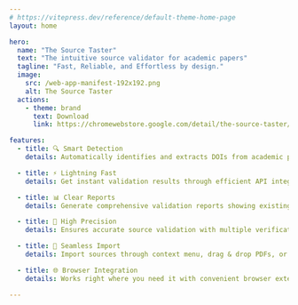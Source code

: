 ```yaml
---
# https://vitepress.dev/reference/default-theme-home-page
layout: home

hero:
  name: "The Source Taster"
  text: "The intuitive source validator for academic papers"
  tagline: "Fast, Reliable, and Effortless by design."
  image:
    src: /web-app-manifest-192x192.png
    alt: The Source Taster
  actions:
    - theme: brand
      text: Download
      link: https://chromewebstore.google.com/detail/the-source-taster/leggmjghcbdfilhfkgnllhnhhbalpanp?hl=de

features:
  - title: 🔍 Smart Detection
    details: Automatically identifies and extracts DOIs from academic papers, PDFs, and websites with intelligent pattern recognition

  - title: ⚡ Lightning Fast
    details: Get instant validation results through efficient API integration with Crossref and DOI resolution services

  - title: 📊 Clear Reports
    details: Generate comprehensive validation reports showing existing, missing, and invalid sources at a glance

  - title: 🎯 High Precision
    details: Ensures accurate source validation with multiple verification methods and cross-referencing

  - title: 🔄 Seamless Import
    details: Import sources through context menu, drag & drop PDFs, or direct text input for maximum flexibility

  - title: 🌐 Browser Integration
    details: Works right where you need it with convenient browser extension access and intuitive controls

---
```


<style>

@media (min-width: 640px) {
  :root {
    --vp-home-hero-image-filter: blur(56px);
  }
}

@media (min-width: 960px) {
  :root {
    --vp-home-hero-image-filter: blur(68px);
  }
}
</style>
